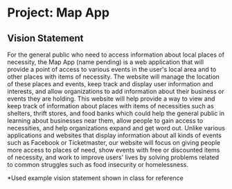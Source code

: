# Project: Map App 

## Vision Statement

For the general public who need to access information about local places of necessity, the Map App (name pending) is a web application that will provide a point of access to various events in the user's local area and to other places with items of necessity. The website will manage the location of these places and events, keep track and display user information and interests, and allow organizations to add information about their business or events they are holding. This website will help provide a way to view and keep track of information about places with items of necessities such as shelters, thrift stores, and food banks which could help the general public in learning about businesses near them, allow people to gain access to necessities, and help organizations expand and get word out. Unlike various applications and websites that display information about all kinds of events such as Facebook or Ticketmaster, our website will focus on giving people more access to places of need, show events with free or discounted items of necessity, and work to improve users' lives by solving problems related to common struggles such as food insecurity or homelessness.

*Used example vision statement shown in class for reference
